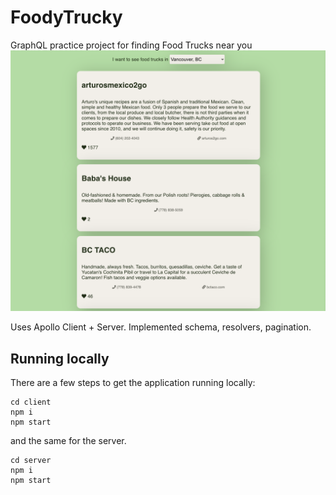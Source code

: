 # FoodyTrucky
GraphQL practice project for finding Food Trucks near you
![Screenshot](https://github.com/andreysaf/FoodyTrucky/blob/main/screenshot.png?raw=true "Screenshot")

Uses Apollo Client + Server. Implemented schema, resolvers, pagination. 

## Running locally

There are a few steps to get the application running locally:

```
cd client
npm i
npm start
```

and the same for the server.

```
cd server
npm i
npm start
```
